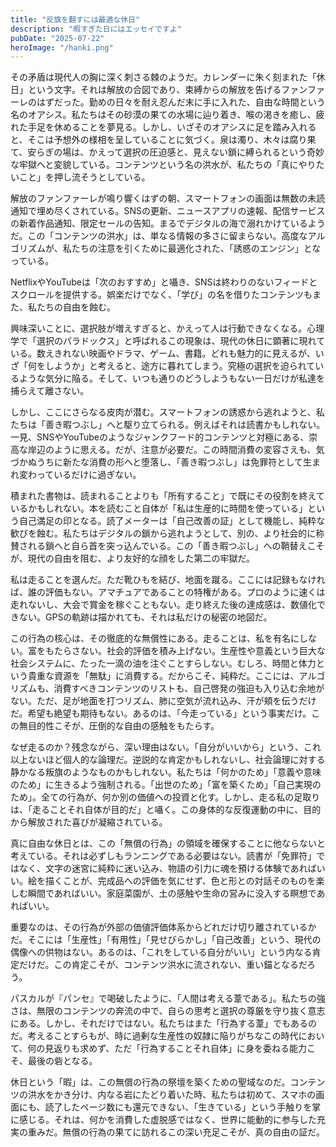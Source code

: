 ```yaml
---
title: "反旗を翻すには最適な休日"
description: "暇すぎた日にはエッセイですよ"
pubDate: "2025-07-22"
heroImage: "/hanki.png"
---
```


その矛盾は現代人の胸に深く刺さる棘のようだ。カレンダーに朱く刻まれた「休日」という文字。それは解放の合図であり、束縛からの解放を告げるファンファーレのはずだった。勤めの日々を耐え忍んだ末に手に入れた、自由な時間という名のオアシス。私たちはその砂漠の果ての水場に辿り着き、喉の渇きを癒し、疲れた手足を休めることを夢見る。しかし、いざそのオアシスに足を踏み入れると、そこは予想外の様相を呈していることに気づく。泉は濁り、木々は腐り果て、安らぎの場は、かえって選択の圧迫感と、見えない鎖に縛られるという奇妙な牢獄へと変貌している。コンテンツという名の洪水が、私たちの「真にやりたいこと」を押し流そうとしている。

解放のファンファーレが鳴り響くはずの朝、スマートフォンの画面は無数の未読通知で埋め尽くされている。SNSの更新、ニュースアプリの速報、配信サービスの新着作品通知、限定セールの告知。まるでデジタルの海で溺れかけているようだ。この「コンテンツの洪水」は、単なる情報の多さに留まらない。高度なアルゴリズムが、私たちの注意を引くために最適化された、「誘惑のエンジン」となっている。

NetflixやYouTubeは「次のおすすめ」と囁き、SNSは終わりのないフィードとスクロールを提供する。娯楽だけでなく、「学び」の名を借りたコンテンツもまた、私たちの自由を蝕む。

興味深いことに、選択肢が増えすぎると、かえって人は行動できなくなる。心理学で「選択のパラドックス」と呼ばれるこの現象は、現代の休日に顕著に現れている。数えきれない映画やドラマ、ゲーム、書籍。どれも魅力的に見えるが、いざ「何をしようか」と考えると、途方に暮れてしまう。究極の選択を迫られているような気分に陥る。そして、いつも通りのどうしようもない一日だけが私達を捕らえて離さない。

しかし、ここにさらなる皮肉が潜む。スマートフォンの誘惑から逃れようと、私たちは「善き暇つぶし」へと駆り立てられる。例えばそれは読書かもしれない。一見、SNSやYouTubeのようなジャンクフード的コンテンツと対極にある、崇高な岸辺のように思える。だが、注意が必要だ。この時間消費の変容さえも、気づかぬうちに新たな消費の形へと堕落し、「善き暇つぶし」は免罪符として生まれ変わっているだけに過ぎない。

積まれた書物は、読まれることよりも「所有すること」で既にその役割を終えているかもしれない。本を読むこと自体が「私は生産的に時間を使っている」という自己満足の印となる。読了メーターは「自己改善の証」として機能し、純粋な歓びを蝕む。私たちはデジタルの鎖から逃れようとして、別の、より社会的に称賛される鎖へと自ら首を突っ込んでいる。この「善き暇つぶし」への鞘替えこそが、現代の自由を阻む、より友好的な顔をした第二の牢獄だ。

私は走ることを選んだ。ただ靴ひもを結び、地面を蹴る。ここには記録もなければ、誰の評価もない。アマチュアであることの特権がある。プロのように速くは走れないし、大会で賞金を稼ぐこともない。走り終えた後の達成感は、数値化できない。GPSの軌跡は描かれても、それは私だけの秘密の地図だ。

この行為の核心は、その徹底的な無償性にある。走ることは、私を有名にしない。富をもたらさない。社会的評価を積み上げない。生産性や意義という巨大な社会システムに、たった一滴の油を注ぐことすらしない。むしろ、時間と体力という貴重な資源を「無駄」に消費する。だからこそ、純粋だ。ここには、アルゴリズムも、消費すべきコンテンツのリストも、自己啓発の強迫も入り込む余地がない。ただ、足が地面を打つリズム、肺に空気が流れ込み、汗が頬を伝うだけだ。希望も絶望も期待もない。あるのは、「今走っている」という事実だけ。この無目的性こそが、圧倒的な自由の感触をもたらす。

なぜ走るのか？残念ながら、深い理由はない。「自分がいいから」という、これ以上ないほど個人的な論理だ。逆説的な肯定かもしれないし、社会論理に対する静かなる叛旗のようなものかもしれない。私たちは「何かのため」「意義や意味のため」に生きるよう強制される。「出世のため」「富を築くため」「自己実現のため」。全ての行為が、何か別の価値への投資と化す。しかし、走る私の足取りは、「走ることそれ自体が目的だ」と囁く。この身体的な反復運動の中に、目的から解放された喜びが凝縮されている。

真に自由な休日とは、この「無償の行為」の領域を確保することに他ならないと考えている。それは必ずしもランニングである必要はない。読書が「免罪符」ではなく、文字の迷宮に純粋に迷い込み、物語の引力に魂を預ける体験であればいい。絵を描くことが、完成品への評価を気にせず、色と形との対話そのものを楽しむ瞬間であればいい。家庭菜園が、土の感触や生命の営みに没入する瞑想であればいい。

重要なのは、その行為が外部の価値評価体系からどれだけ切り離されているかだ。そこには「生産性」「有用性」「見せびらかし」「自己改善」という、現代の偶像への供物はない。あるのは、「これをしている自分がいい」という内なる肯定だけだ。この肯定こそが、コンテンツ洪水に流されない、重い錨となるだろう。

パスカルが『パンセ』で喝破したように、「人間は考える葦である」。私たちの強さは、無限のコンテンツの奔流の中で、自らの思考と選択の尊厳を守り抜く意志にある。しかし、それだけではない。私たちはまた「行為する葦」でもあるのだ。考えることすらもが、時に過剰な生産性の奴隷に陥りがちなこの時代において、何の見返りも求めず、ただ「行為することそれ自体」に身を委ねる能力こそ、最後の砦となる。

休日という「暇」は、この無償の行為の祭壇を築くための聖域なのだ。コンテンツの洪水をかき分け、内なる岩にたどり着いた時、私たちは初めて、スマホの画面にも、読了したページ数にも還元できない、「生きている」という手触りを掌に感じる。それは、何かを消費した虚脱感ではなく、世界に能動的に参与した充実の重みだ。無償の行為の果てに訪れるこの深い充足こそが、真の自由の証だ。